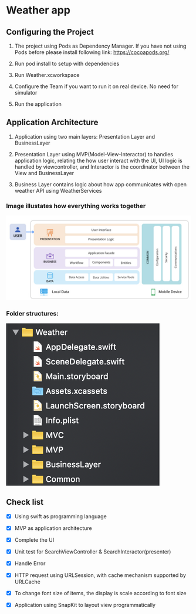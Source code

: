 #  Weather app

## Configuring the Project

1. The project using Pods as Dependency Manager. If you have not using Pods before please install following link: https://cocoapods.org/

2. Run pod install to setup with dependencies

3. Run Weather.xcworkspace

4. Configure the Team if you want to run it on real device. No need for simulator

5. Run the application


## Application Architecture

1. Application using two main layers: Presentation Layer and BusinessLayer

2. Presentation Layer using MVP(Model-View-Interactor)  to handles application logic, relating the how user interact with the UI, UI logic is handled by viewcontroller, and Interactor is the coordinator between the View and BusinessLayer 

3. Business Layer contains logic about how app communicates with open weather API using WeatherServices

### Image illustates how everything works together
![Image of Application architecture](https://github.com/thanhpn91/OpenWeatherApp/blob/master/Resources/Application_architecture.png)

### Folder structures:

![Image of Folder structures](https://github.com/thanhpn91/OpenWeatherApp/blob/master/Resources/Folder_structures.png)

## Check list

- [x] Using swift as programming language
- [x] MVP as application architecture
- [x] Complete the UI
- [x] Unit test for SearchViewController & SearchInteractor(presenter)
- [x] Handle Error 
- [x] HTTP request using URLSession, with cache mechanism supported by URLCache 
- [x] To change font size of items, the display is scale according to font size
- [x] Application using SnapKit  to layout view programmatically







